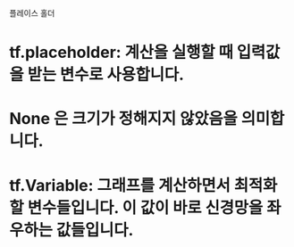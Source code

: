 플레이스 홀더
# tf.placeholder: 계산을 실행할 때 입력값을 받는 변수로 사용합니다.
# None 은 크기가 정해지지 않았음을 의미합니다.
# tf.Variable: 그래프를 계산하면서 최적화 할 변수들입니다. 이 값이 바로 신경망을 좌우하는 값들입니다.

